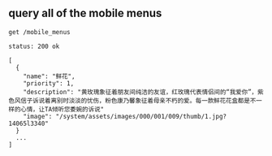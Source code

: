 ## query all of the mobile menus

```
get /mobile_menus
```

```
status: 200 ok

[
  { 
    "name": "鲜花",
    "priority": 1,
    "description": "黄玫瑰象征着朋友间纯洁的友谊，红玫瑰代表情侣间的“我爱你”，紫色风信子诉说着离别时淡淡的忧伤，粉色康乃馨象征着母亲不朽的爱。每一款鲜花花盒都是不一样的心情，让TA倾听您委婉的诉说"
    "image": "/system/assets/images/000/001/009/thumb/1.jpg?14065l3340"
  }
  ...
]
```
